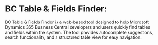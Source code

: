 # BC Table & Fields Finder:
BC Table & Fields Finder is a web-based tool designed to help Microsoft Dynamics 365 Business Central developers and users quickly find tables and fields within the system. The tool provides autocomplete suggestions, search functionality, and a structured table view for easy navigation. 